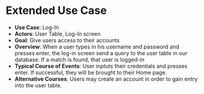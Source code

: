 # Extended Use Case
- **Use Case**: Log-In  
- **Actors**: User Table, Log-In screen  
- **Goal**: Give users access to their accounts  
- **Overview**: When a user types in his username and password and presses enter, the log-in screen send a query to the user table in our database. If a match is found, that user is logged-in  
- **Typical Course of Events**: User inptuts their credentials and presses enter. If successful, they will be brought to their Home page.  
- **Alternative Courses**: Users may create an account in order to gain entry into the user table.  
